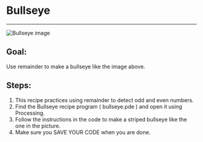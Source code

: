 

# Bullseye

<hr/>
<img alt="Bullseye image" src="http://level0.jointheleague.org/modules/Mod3Recipes/images/bullseye.png"/>

## Goal:

Use remainder to make a bullseye like the image above.

## Steps:

1. This recipe practices using remainder to detect odd and even numbers.
2. Find the Bullseye recipe program ( bullseye.pde ) and open it using Processing.
3. Follow the instructions in the code to make a striped bullseye like the one in the picture.
4. Make sure you SAVE YOUR CODE when you are done.



